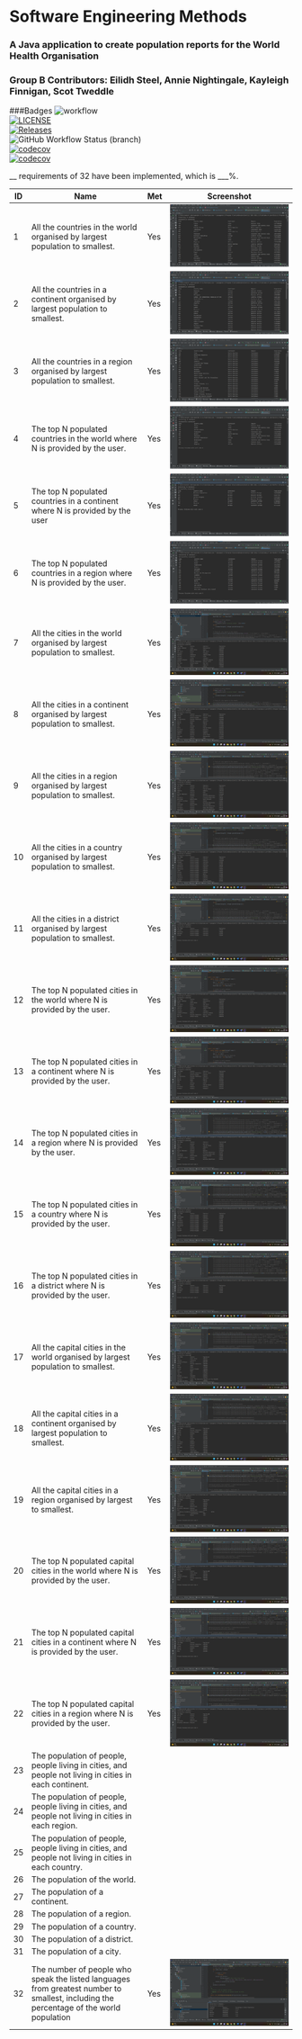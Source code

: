 # Software Engineering Methods
### A Java application to create population reports for the World Health Organisation
### Group B Contributors: Eilidh Steel, Annie Nightingale, Kayleigh Finnigan, Scot Tweddle
###Badges
![workflow](https://github.com/eilidhsteel/semGroup/actions/workflows/main.yml/badge.svg) <br />
[![LICENSE](https://img.shields.io/github/license/eilidhsteel/semGroup.svg?style=flat-square)](https://github.com/eilidhsteel/semGroup/blob/master/LICENSE) <br />
[![Releases](https://img.shields.io/github/release/eilidhsteel/semGroup/all.svg?style=flat-square)](https://github.com/eilidhsteel/semGroup/releases) <br />
![GitHub Workflow Status (branch)](https://img.shields.io/github/workflow/status/eilidhsteel/semGroup/A%20workflow%20for%20my%20Hello%20World%20App/develop) <br />
[![codecov](https://codecov.io/gh/eilidhsteel/semGroup/branch/master/graph/badge.svg?token=8QLQN8HV4K)](https://codecov.io/gh/eilidhsteel/semGroup) <br />
[![codecov](https://codecov.io/gh/eilidhsteel/semGroup/branch/develop/graph/badge.svg?token=8QLQN8HV4K)](https://codecov.io/gh/eilidhsteel/semGroup) <br />

__ requirements of 32 have been implemented, which is ___%.

| ID | Name                                                                                                                                   | Met | Screenshot                                 |
|----|----------------------------------------------------------------------------------------------------------------------------------------|-----|--------------------------------------------|
| 1  | All the countries in the world organised by largest population to smallest.                                                            | Yes | ![001.png](submission-screenshots/001.png) |
| 2  | All the countries in a continent organised by largest population to smallest.                                                          | Yes | ![002.png](submission-screenshots/002.png) |
| 3  | All the countries in a region organised by largest population to smallest.                                                             | Yes | ![003.png](submission-screenshots/003.png) |
| 4  | The top N populated countries in the world where N is provided by the user.                                                            | Yes | ![004.png](submission-screenshots/004.png) |
| 5  | The top N populated countries in a continent where N is provided by the user                                                           | Yes | ![005.png](submission-screenshots/005.png) |
| 6  | The top N populated countries in a region where N is provided by the user.                                                             | Yes | ![006.png](submission-screenshots/006.png) |
| 7  | All the cities in the world organised by largest population to smallest.                                                               | Yes | ![7.png](submission-screenshots/7.png)     |
| 8  | All the cities in a continent organised by largest population to smallest.                                                             | Yes | ![8.png](submission-screenshots/8.png)     |
| 9  | All the cities in a region organised by largest population to smallest.                                                                | Yes | ![9.png](submission-screenshots/9.png)     |
| 10 | All the cities in a country organised by largest population to smallest.                                                               | Yes | ![10.png](submission-screenshots/10.png)   |
| 11 | All the cities in a district organised by largest population to smallest.                                                              | Yes | ![11.png](submission-screenshots/11.png)   |
| 12 | The top N populated cities in the world where N is provided by the user.                                                               | Yes | ![12.png](submission-screenshots/12.png)   |
| 13 | The top N populated cities in a continent where N is provided by the user.                                                             | Yes | ![13.png](submission-screenshots/13.png)   |
| 14 | The top N populated cities in a region where N is provided by the user.                                                                | Yes | ![14.png](submission-screenshots/14.png)   |
| 15 | The top N populated cities in a country where N is provided by the user.                                                               | Yes | ![15.png](submission-screenshots/15.png)   |
| 16 | The top N populated cities in a district where N is provided by the user.                                                              | Yes | ![16.png](submission-screenshots/16.png)   |
| 17 | All the capital cities in the world organised by largest population to smallest.                                                       | Yes | ![17.png](submission-screenshots/17.png)   |
| 18 | All the capital cities in a continent organised by largest population to smallest.                                                     | Yes | ![18.png](submission-screenshots/18.png)   |
| 19 | All the capital cities in a region organised by largest to smallest.                                                                   | Yes | ![19.png](submission-screenshots/19.png)   |
| 20 | The top N populated capital cities in the world where N is provided by the user.                                                       | Yes | ![20.png](submission-screenshots/20.png)   |
| 21 | The top N populated capital cities in a continent where N is provided by the user.                                                     | Yes | ![21.png](submission-screenshots/21.png)   |
| 22 | The top N populated capital cities in a region where N is provided by the user.                                                        | Yes | ![22.png](submission-screenshots/22.png)   |
| 23 | The population of people, people living in cities, and people not living in cities in each continent.                                  |     |                                            |
| 24 | The population of people, people living in cities, and people not living in cities in each region.                                     |     |                                            |
| 25 | The population of people, people living in cities, and people not living in cities in each country.                                    |     |                                            |
| 26 | The population of the world.                                                                                                           |     |                                            |
| 27 | The population of a continent.                                                                                                         |     |                                            |
| 28 | The population of a region.                                                                                                            |     |                                            |
| 29 | The population of a country.                                                                                                           |     |                                            |
| 30 | The population of a district.                                                                                                          |     |                                            |
| 31 | The population of a city.                                                                                                              |     |                                            |
| 32 | The number of people who speak the listed languages from greatest number to smallest, including the percentage of the world population | Yes | ![32.png](submission-screenshots/32.png)   |